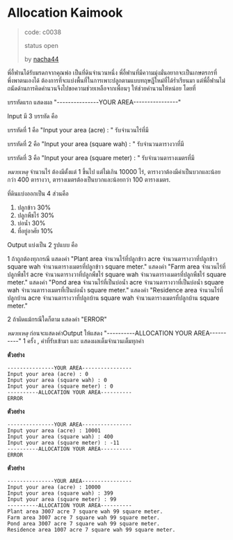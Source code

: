 # Allocation Kaimook #
> code: c0038
>
> status open
>
> by [nacha44](https://github.com/nacha44)

พี่อี้ฟานได้รับมรดกจากคุณพ่อ เป็นที่ดินจำนวนหนึ่ง พี่อี้ฟานที่มีความมุ่งมั่นอยากจะเป็นเกษตรกรที่พึ่งพาตนเองได้ ต้องการที่จะแบ่งพื้นที่ในการเพาะปลูกตามแบบทฤษฎีใหม่ที่ได้ร่ำเรียนมา แต่พี่อี้ฟานไม่ถนัดด้านการคิดคำนวนจึงไปขอความช่วยเหลือจากเพื่อนๆ ให้ช่วยคำนวนให้หน่อย โดยที่

บรรทัดแรก แสดงผล "---------------YOUR AREA----------------"

Input มี 3 บรรทัด คือ

บรรทัดที่ 1 คือ "Input your area (acre) : " รับจำนวนไร่ที่มี

บรรทัดที่ 2 คือ "Input your area (square wah) : " รับจำนวนตารางวาที่มี

บรรทัดที่ 3 คือ "Input your area (square meter) : " รับจำนวนตารางเมตรที่มี

*หมายเหตุ* จำนวนไร่ ต้องมีตั้งแต่ 1 ขึ้นไป แต่ไม่เกิน 10000 ไร่, ตารางวาต้องมีค่าเป็นบวกและน้อยกว่า 400 ตารางวา, ตารางเมตรต้องเป็นบวกและน้อยกว่า 100 ตารางเมตร.

ที่ดินแบ่งออกเป็น 4 ส่วนคือ

1.  ปลูกข้าว 30%
2.  ปลูกพืชไร่ 30%
3.  บ่อน้ำ 30%
4.  ที่อยู่อาศัย 10%

Output แบ่งเป็น 2 รูปแบบ คือ

1 ถ้าถูกต้องทุกกรณี
   แสดงค่า "Plant area จำนวนไร่ที่ปลูกข้าว  acre จำนวนตารางวาที่ปลูกข้าว square wah จำนวนตารางเมตรที่ปลูกข้าว square meter."
   แสดงค่า "Farm area จำนวนไร่ที่ปลูกพืชไร่  acre จำนวนตารางวาที่ปลูกพืชไร่ square wah จำนวนตารางเมตรที่ปลูกพืชไร่ square meter."
   แสดงค่า "Pond area จำนวนไร่ที่เป็นบ่อน้ำ  acre จำนวนตารางวาที่เป็นบ่อน้ำ square wah จำนวนตารางเมตรที่เป็นบ่อน้ำ square meter."
   แสดงค่า "Residence area จำนวนไร่ที่ปลูกบ้าน  acre จำนวนตารางวาที่ปลูกบ้าน square wah จำนวนตารางเมตรที่ปลูกบ้าน square meter."

2 ถ้าผิดแม้กรณีใดก็ตาม
   แสดงค่า "ERROR"

*หมายเหตุ* ก่อนจะแสดงค่าOutput ให้แสดง "----------ALLOCATION YOUR AREA----------" 1 ครั้ง ,
      ค่าที่รับเข้ามา และ แสดงผลเต็มจำนวนเต็มทุกค่า

**ตัวอย่าง**
```
---------------YOUR AREA----------------
Input your area (acre) : 0
Input your area (square wah) : 0
Input your area (square meter) : 0
----------ALLOCATION YOUR AREA----------
ERROR
```

**ตัวอย่าง**
```
---------------YOUR AREA----------------
Input your area (acre) : 10001
Input your area (square wah) : 400
Input your area (square meter) : -11
----------ALLOCATION YOUR AREA----------
ERROR
```

**ตัวอย่าง**
```
---------------YOUR AREA----------------
Input your area (acre) : 10000
Input your area (square wah) : 399
Input your area (square meter) : 99
----------ALLOCATION YOUR AREA----------
Plant area 3007 acre 7 square wah 99 square meter.
Farm area 3007 acre 7 square wah 99 square meter.
Pond area 3007 acre 7 square wah 99 square meter.
Residence area 1007 acre 7 square wah 99 square meter.
```
